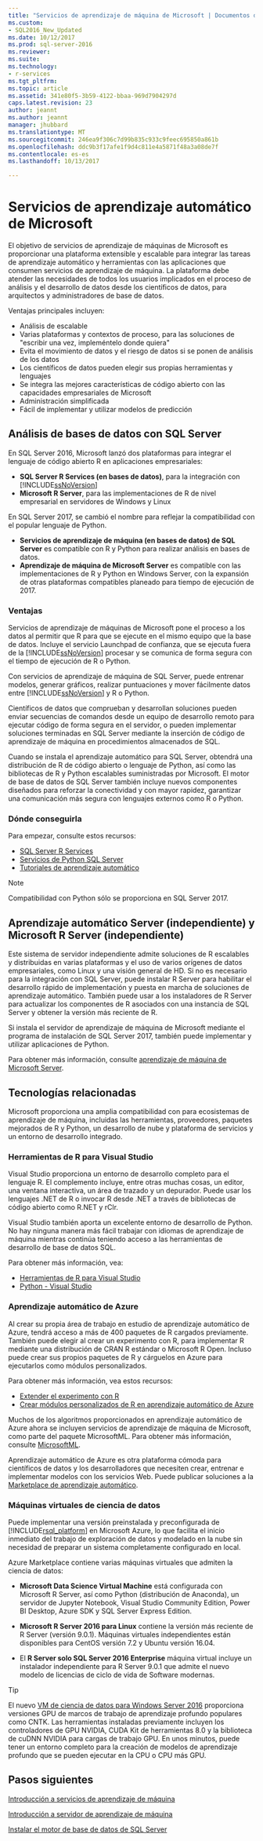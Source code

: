 ```yaml
---
title: "Servicios de aprendizaje de máquina de Microsoft | Documentos de Microsoft"
ms.custom:
- SQL2016_New_Updated
ms.date: 10/12/2017
ms.prod: sql-server-2016
ms.reviewer: 
ms.suite: 
ms.technology:
- r-services
ms.tgt_pltfrm: 
ms.topic: article
ms.assetid: 341e80f5-3b59-4122-bbaa-969d7904297d
caps.latest.revision: 23
author: jeannt
ms.author: jeannt
manager: jhubbard
ms.translationtype: MT
ms.sourcegitcommit: 246ea9f306c7d99b835c933c9feec695850a861b
ms.openlocfilehash: ddc9b3f17afe1f9d4c811e4a5871f48a3a08de7f
ms.contentlocale: es-es
ms.lasthandoff: 10/13/2017

---
```

# <a name="microsoft-machine-learning-services"></a>Servicios de aprendizaje automático de Microsoft

El objetivo de servicios de aprendizaje de máquinas de Microsoft es proporcionar una plataforma extensible y escalable para integrar las tareas de aprendizaje automático y herramientas con las aplicaciones que consumen servicios de aprendizaje de máquina. La plataforma debe atender las necesidades de todos los usuarios implicados en el proceso de análisis y el desarrollo de datos desde los científicos de datos, para arquitectos y administradores de base de datos.

Ventajas principales incluyen:

+ Análisis de escalable
+ Varias plataformas y contextos de proceso, para las soluciones de "escribir una vez, impleméntelo donde quiera"
+ Evita el movimiento de datos y el riesgo de datos si se ponen de análisis de los datos
+ Los científicos de datos pueden elegir sus propias herramientas y lenguajes
+ Se integra las mejores características de código abierto con las capacidades empresariales de Microsoft
+ Administración simplificada
+ Fácil de implementar y utilizar modelos de predicción

## <a name="in-database-analytics-with-sql-server"></a>Análisis de bases de datos con SQL Server

En SQL Server 2016, Microsoft lanzó dos plataformas para integrar el lenguaje de código abierto R en aplicaciones empresariales:

+ **SQL Server R Services (en bases de datos)**, para la integración con [!INCLUDE[ssNoVersion](../../includes/ssnoversion-md.md)]
+ **Microsoft R Server**, para las implementaciones de R de nivel empresarial en servidores de Windows y Linux

En SQL Server 2017, se cambió el nombre para reflejar la compatibilidad con el popular lenguaje de Python.

+ **Servicios de aprendizaje de máquina (en bases de datos) de SQL Server** es compatible con R y Python para realizar análisis en bases de datos.
+ **Aprendizaje de máquina de Microsoft Server** es compatible con las implementaciones de R y Python en Windows Server, con la expansión de otras plataformas compatibles planeado para tiempo de ejecución de 2017.

### <a name="benefits"></a>Ventajas

Servicios de aprendizaje de máquinas de Microsoft pone el proceso a los datos al permitir que R para que se ejecute en el mismo equipo que la base de datos. Incluye el servicio Launchpad de confianza, que se ejecuta fuera de la [!INCLUDE[ssNoVersion](../../includes/ssnoversion-md.md)] procesar y se comunica de forma segura con el tiempo de ejecución de R o Python.

Con servicios de aprendizaje de máquina de SQL Server, puede entrenar modelos, generar gráficos, realizar puntuaciones y mover fácilmente datos entre [!INCLUDE[ssNoVersion](../../includes/ssnoversion-md.md)] y R o Python.

Científicos de datos que comprueban y desarrollan soluciones pueden enviar secuencias de comandos desde un equipo de desarrollo remoto para ejecutar código de forma segura en el servidor, o pueden implementar soluciones terminadas en SQL Server mediante la inserción de código de aprendizaje de máquina en procedimientos almacenados de SQL.

Cuando se instala el aprendizaje automático para SQL Server, obtendrá una distribución de R de código abierto o lenguaje de Python, así como las bibliotecas de R y Python escalables suministradas por Microsoft. El motor de base de datos de SQL Server también incluye nuevos componentes diseñados para reforzar la conectividad y con mayor rapidez, garantizar una comunicación más segura con lenguajes externos como R o Python.

### <a name="where-to-get-it"></a>Dónde conseguirla

Para empezar, consulte estos recursos:

+ [SQL Server R Services](sql-server-r-services.md)
+ [Servicios de Python SQL Server](../python/sql-server-python-services.md)
+ [Tutoriales de aprendizaje automático](../tutorials/machine-learning-services-tutorials.md)

> [!NOTE]
> Compatibilidad con Python sólo se proporciona en SQL Server 2017. 

## <a name="machine-learning-server-standalone-and-microsoft-r-server-standalone"></a>Aprendizaje automático Server (independiente) y Microsoft R Server (independiente)

Este sistema de servidor independiente admite soluciones de R escalables y distribuidas en varias plataformas y el uso de varios orígenes de datos empresariales, como Linux y una visión general de HD. Si no es necesario para la integración con SQL Server, puede instalar R Server para habilitar el desarrollo rápido de implementación y puesta en marcha de soluciones de aprendizaje automático. También puede usar a los instaladores de R Server para actualizar los componentes de R asociados con una instancia de SQL Server y obtener la versión más reciente de R.

Si instala el servidor de aprendizaje de máquina de Microsoft mediante el programa de instalación de SQL Server 2017, también puede implementar y utilizar aplicaciones de Python.

Para obtener más información, consulte [aprendizaje de máquina de Microsoft Server](https://docs.microsoft.com/r-server/index).

## <a name="related-technologies"></a>Tecnologías relacionadas

Microsoft proporciona una amplia compatibilidad con para ecosistemas de aprendizaje de máquina, incluidas las herramientas, proveedores, paquetes mejorados de R y Python, un desarrollo de nube y plataforma de servicios y un entorno de desarrollo integrado.

### <a name="r-tools-for-visual-studio"></a>Herramientas de R para Visual Studio

Visual Studio proporciona un entorno de desarrollo completo para el lenguaje R. El complemento incluye, entre otras muchas cosas, un editor, una ventana interactiva, un área de trazado y un depurador. Puede usar los lenguajes .NET de R o invocar R desde .NET a través de bibliotecas de código abierto como R.NET y rClr.

Visual Studio también aporta un excelente entorno de desarrollo de Python. No hay ninguna manera más fácil trabajar con idiomas de aprendizaje de máquina mientras continúa teniendo acceso a las herramientas de desarrollo de base de datos SQL.

Para obtener más información, vea:

+ [Herramientas de R para Visual Studio](https://www.visualstudio.com/vs/rtvs/)
+ [Python - Visual Studio](https://www.visualstudio.com/vs/python/)

### <a name="azure-machine-learning"></a>Aprendizaje automático de Azure

Al crear su propia área de trabajo en estudio de aprendizaje automático de Azure, tendrá acceso a más de 400 paquetes de R cargados previamente. También puede elegir al crear un experimento con R, para implementar R mediante una distribución de CRAN R estándar o Microsoft R Open. Incluso puede crear sus propios paquetes de R y cárguelos en Azure para ejecutarlos como módulos personalizados.

Para obtener más información, vea estos recursos:

+ [Extender el experimento con R](https://docs.microsoft.com/azure/machine-learning/machine-learning-extend-your-experiment-with-r)
+ [Crear módulos personalizados de R en aprendizaje automático de Azure](https://docs.microsoft.com/azure/machine-learning/machine-learning-custom-r-modules)

Muchos de los algoritmos proporcionados en aprendizaje automático de Azure ahora se incluyen servicios de aprendizaje de máquina de Microsoft, como parte del paquete MicrosoftML. Para obtener más información, consulte [MicrosoftML](https://docs.microsoft.com/r-server/r-reference/microsoftml/microsoftml-package).

Aprendizaje automático de Azure es otra plataforma cómoda para científicos de datos y los desarrolladores que necesiten crear, entrenar e implementar modelos con los servicios Web. Puede publicar soluciones a la [Marketplace de aprendizaje automático](http://datamarket.azure.com/browse/data?category=machine-learning).

### <a name="data-science-virtual-machines"></a>Máquinas virtuales de ciencia de datos

Puede implementar una versión preinstalada y preconfigurada de [!INCLUDE[rsql_platform](../../includes/rsql-platform-md.md)] en Microsoft Azure, lo que facilita el inicio inmediato del trabajo de exploración de datos y modelado en la nube sin necesidad de preparar un sistema completamente configurado en local.

Azure Marketplace contiene varias máquinas virtuales que admiten la ciencia de datos:

+ **Microsoft Data Science Virtual Machine** está configurada con Microsoft R Server, así como Python (distribución de Anaconda), un servidor de Jupyter Notebook, Visual Studio Community Edition, Power BI Desktop, Azure SDK y SQL Server Express Edition.

+ **Microsoft R Server 2016 para Linux** contiene la versión más reciente de R Server (versión 9.0.1). Máquinas virtuales independientes están disponibles para CentOS versión 7.2 y Ubuntu versión 16.04.

+ El **R Server solo SQL Server 2016 Enterprise** máquina virtual incluye un instalador independiente para R Server 9.0.1 que admite el nuevo modelo de licencias de ciclo de vida de Software modernas.

> [!TIP]
> El nuevo [VM de ciencia de datos para Windows Server 2016](http://aka.ms/dsvm/win2016) proporciona versiones GPU de marcos de trabajo de aprendizaje profundo populares como CNTK. Las herramientas instaladas previamente incluyen los controladores de GPU NVIDIA, CUDA Kit de herramientas 8.0 y la biblioteca de cuDNN NVIDIA para cargas de trabajo GPU. En unos minutos, puede tener un entorno completo para la creación de modelos de aprendizaje profundo que se pueden ejecutar en la CPU o CPU más GPU.

## <a name="next-steps"></a>Pasos siguientes

[Introducción a servicios de aprendizaje de máquina](getting-started-with-sql-server-r-services.md)

[Introducción a servidor de aprendizaje de máquina](getting-started-with-microsoft-r-server-standalone.md)

[Instalar el motor de base de datos de SQL Server](../../database-engine/install-windows/install-sql-server-database-engine.md)

